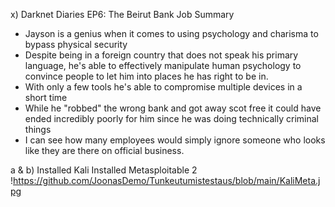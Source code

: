 x)
Darknet Diaries EP6: The Beirut Bank Job Summary
- Jayson is a genius when it comes to using psychology and charisma to bypass physical security
- Despite being in a foreign country that does not speak his primary language, he's able to effectively manipulate human psychology to convince people to let him into places he has right to be in.
- With only a few tools he's able to compromise multiple devices in a short time
- While he "robbed" the wrong bank and got away scot free it could have ended incredibly poorly for him since he was doing technically criminal things
- I can see how many employees would simply ignore someone who looks like they are there on official business.

a & b)
Installed Kali
Installed Metasploitable 2
!https://github.com/JoonasDemo/Tunkeutumistestaus/blob/main/KaliMeta.jpg
